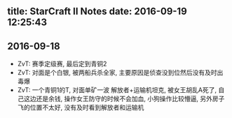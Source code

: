 title: StarCraft II Notes
date: 2016-09-19 12:25:43
---



## 2016-09-18

+ ZvT: 赛季定级赛, 最后定到青铜2
+ ZvT: 对面是个白银, 被两船兵杀全家, 主要原因是侦查没到位然后没有及时出毒爆
+ ZvT: 一个青铜1的T, 对面单矿一波 解放者+运输机坦克, 被女王胡乱A死了, 自己这边还是余钱, 操作女王防守的时候不会加血, 小狗操作比较懵逼, 另外房子飞的位置不太好, 没有及时看到解放者和运输机